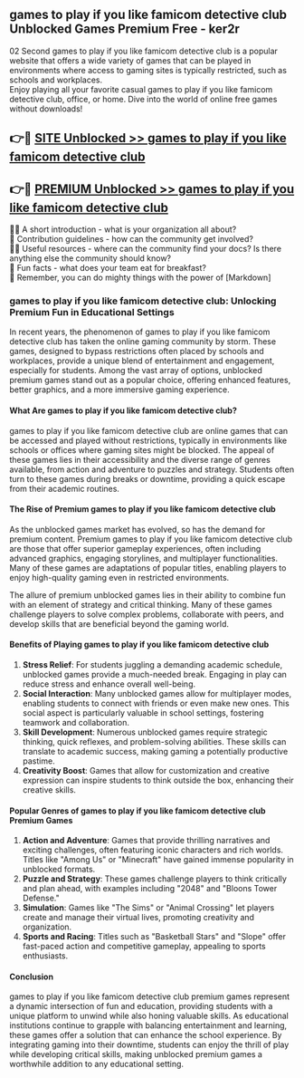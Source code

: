 ## games to play if you like famicom detective club Unblocked Games Premium Free - ker2r

02 Second games to play if you like famicom detective club is a popular website that offers a wide variety of games that can be played in environments where access to gaming sites is typically restricted, such as schools and workplaces.  
Enjoy playing all your favorite casual games to play if you like famicom detective club, office, or home. Dive into the world of online free games without downloads!

## 👉🔴 [SITE Unblocked >> games to play if you like famicom detective club](http://freeplayer.one?title=games_to_play_if_you_like_famicom_detective_club&ref=13D)

## 👉🔴 [PREMIUM Unblocked >> games to play if you like famicom detective club](http://freeplayer.one?title=games_to_play_if_you_like_famicom_detective_club&ref=13D)

🙋‍♀️ A short introduction - what is your organization all about?  
🌈 Contribution guidelines - how can the community get involved?  
👩‍💻 Useful resources - where can the community find your docs? Is there anything else the community should know?  
🍿 Fun facts - what does your team eat for breakfast?  
🧙 Remember, you can do mighty things with the power of [Markdown]

### games to play if you like famicom detective club: Unlocking Premium Fun in Educational Settings

In recent years, the phenomenon of games to play if you like famicom detective club has taken the online gaming community by storm. These games, designed to bypass restrictions often placed by schools and workplaces, provide a unique blend of entertainment and engagement, especially for students. Among the vast array of options, unblocked premium games stand out as a popular choice, offering enhanced features, better graphics, and a more immersive gaming experience.

#### What Are games to play if you like famicom detective club?

games to play if you like famicom detective club are online games that can be accessed and played without restrictions, typically in environments like schools or offices where gaming sites might be blocked. The appeal of these games lies in their accessibility and the diverse range of genres available, from action and adventure to puzzles and strategy. Students often turn to these games during breaks or downtime, providing a quick escape from their academic routines.

#### The Rise of Premium games to play if you like famicom detective club

As the unblocked games market has evolved, so has the demand for premium content. Premium games to play if you like famicom detective club are those that offer superior gameplay experiences, often including advanced graphics, engaging storylines, and multiplayer functionalities. Many of these games are adaptations of popular titles, enabling players to enjoy high-quality gaming even in restricted environments.

The allure of premium unblocked games lies in their ability to combine fun with an element of strategy and critical thinking. Many of these games challenge players to solve complex problems, collaborate with peers, and develop skills that are beneficial beyond the gaming world.

#### Benefits of Playing games to play if you like famicom detective club

1.  **Stress Relief**: For students juggling a demanding academic schedule, unblocked games provide a much-needed break. Engaging in play can reduce stress and enhance overall well-being.
2.  **Social Interaction**: Many unblocked games allow for multiplayer modes, enabling students to connect with friends or even make new ones. This social aspect is particularly valuable in school settings, fostering teamwork and collaboration.
3.  **Skill Development**: Numerous unblocked games require strategic thinking, quick reflexes, and problem-solving abilities. These skills can translate to academic success, making gaming a potentially productive pastime.
4.  **Creativity Boost**: Games that allow for customization and creative expression can inspire students to think outside the box, enhancing their creative skills.

#### Popular Genres of games to play if you like famicom detective club Premium Games

1.  **Action and Adventure**: Games that provide thrilling narratives and exciting challenges, often featuring iconic characters and rich worlds. Titles like "Among Us" or "Minecraft" have gained immense popularity in unblocked formats.
2.  **Puzzle and Strategy**: These games challenge players to think critically and plan ahead, with examples including "2048" and "Bloons Tower Defense."
3.  **Simulation**: Games like "The Sims" or "Animal Crossing" let players create and manage their virtual lives, promoting creativity and organization.
4.  **Sports and Racing**: Titles such as "Basketball Stars" and "Slope" offer fast-paced action and competitive gameplay, appealing to sports enthusiasts.

#### Conclusion

games to play if you like famicom detective club premium games represent a dynamic intersection of fun and education, providing students with a unique platform to unwind while also honing valuable skills. As educational institutions continue to grapple with balancing entertainment and learning, these games offer a solution that can enhance the school experience. By integrating gaming into their downtime, students can enjoy the thrill of play while developing critical skills, making unblocked premium games a worthwhile addition to any educational setting.